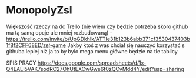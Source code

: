 # MonopolyZsl
Większość rzeczy na dc
Trello (nie wiem czy będzie potrzeba skoro github ma tą samą opcje ale mniej rozbudowaną) - https://trello.com/invite/b/UpGDkhIk/ATTIe31b123b6abb371cf3530437403b1f8f2CFF68ED/zsł-game
Jakby ktoś z was chciał się nauczyć korzystać s githuba lepiej niż ja to by bylo mega
menu główne będzie na tle tablicy


SPIS PRACY
https://docs.google.com/spreadsheets/d/1x-Q4EAEI5VAK7sodRC27OhUtEXCwGwe6f0zQCvMdd4Y/edit?usp=sharing 
